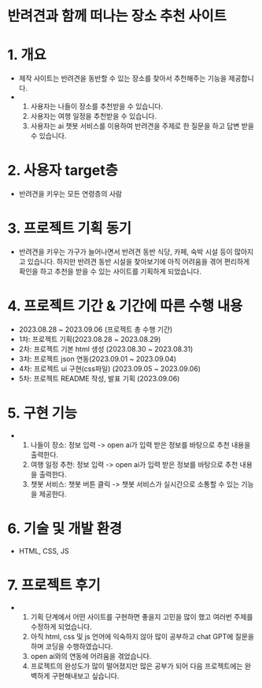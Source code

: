 # 반려견과 함께 떠나는 장소 추천 사이트

# 1. 개요
- 제작 사이트는 반려견을 동반할 수 있는 장소를 찾아서 추천해주는 기능을 제공합니다.
- 1) 사용자는 나들이 장소를 추천받을 수 있습니다.
  2) 사용자는 여행 일정을 추천받을 수 있습니다.
  3) 사용자는 ai 챗봇 서비스를 이용하여 반려견을 주제로 한 질문을 하고 답변 받을 수 있습니다.

# 2. 사용자 target층
- 반려견을 키우는 모든 연령층의 사람

# 3. 프로젝트 기획 동기
- 반려견을 키우는 가구가 늘어나면서 반려견 동반 식당, 카페, 숙박 시설 등이 많아지고 있습니다. 하지만 반려견 동반 시설을 찾아보기에 아직 어려움을 겪어 편리하게 확인을 하고 추천을 받을 수 있는 사이트를 기획하게 되었습니다.

# 4. 프로젝트 기간 & 기간에 따른 수행 내용
- 2023.08.28 ~ 2023.09.06 (프로젝트 총 수행 기간)
- 1차: 프로젝트 기획(2023.08.28 ~ 2023.08.29)
- 2차: 프로젝트 기본 html 생성 (2023.08.30 ~ 2023.08.31)
- 3차: 프로젝트 json 연동(2023.09.01 ~ 2023.09.04)
- 4차: 프로젝트 ui 구현(css파일) (2023.09.05 ~ 2023.09.06)
- 5차: 프로젝트 README 작성, 발표 기획 (2023.09.06)

# 5. 구현 기능
- 1) 나들이 장소: 정보 입력 -> open ai가 입력 받은 정보를 바탕으로 추천 내용을 출력한다.
  2) 여행 일정 추천: 정보 입력 -> open ai가 입력 받은 정보를 바탕으로 추천 내용을 출력한다.
  3) 챗봇 서비스: 챗봇 버튼 클릭 -> 챗봇 서비스가 실시간으로 소통할 수 있는 기능을 제공한다.

# 6. 기술 및 개발 환경
- HTML, CSS, JS

# 7. 프로젝트 후기
- 1) 기획 단계에서 어떤 사이트를 구현하면 좋을지 고민을 많이 했고 여러번 주제를 수정하게 되었습니다.
  2) 아직 html, css 및 js 언어에 익숙하지 않아 많이 공부하고 chat GPT에 질문을 하며 코딩을 수행하였습니다.
  3) open ai와의 연동에 어려움을 겪었습니다.
  4) 프로젝트의 완성도가 많이 떨어졌지만 많은 공부가 되어 다음 프로젝트에는 완벽하게 구현해내보고 싶습니다.
 

